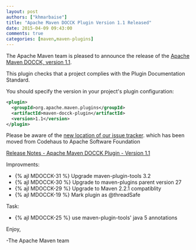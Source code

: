 ```yaml
---
layout: post
authors: ["khmarbaise"]
title: "Apache Maven DOCCK Plugin Version 1.1 Released"
date: 2015-04-09 09:43:00
comments: true
categories: [maven,maven-plugins] 
---
```

The Apache Maven team is pleased to announce the release of the 
[Apache Maven DOCCK, version 1.1](https://maven.apache.org/plugins/maven-docck-plugin).

This plugin checks that a project complies with the Plugin Documentation
Standard.

You should specify the version in your project's plugin configuration:

``` xml
<plugin>
  <groupId>org.apache.maven.plugins</groupId>
  <artifactId>maven-docck-plugin</artifactId>
  <version>1.1</version>
</plugin>
```

Please be aware of the [new location of our issue
tracker](https://issues.apache.org/jira/browse/MDOCCK).  which has been moved
from Codehaus to Apache Software Foundation

<!-- more -->

[Release Notes - Apache Maven DOCCK Plugin - Version 1.1](https://issues.apache.org/jira/secure/ReleaseNote.jspa?projectId=12317229&version=12330481)

Improvments:

 * {% ajl MDOCCK-31 %} Upgrade maven-plugin-tools 3.2
 * {% ajl MDOCCK-30 %} Upgrade to maven-plugins parent version 27
 * {% ajl MDOCCK-29 %} Upgrade to Maven 2.2.1 compatiblity
 * {% ajl MDOCCK-19 %} Mark plugin as @threadSafe

Task:  

 * {% ajl MDOCCK-25 %} use maven-plugin-tools' java 5 annotations

Enjoy,

-The Apache Maven team
